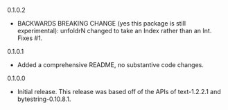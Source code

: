 0.1.0.2
* BACKWARDS BREAKING CHANGE (yes this package is still
  experimental): unfoldrN changed to take an Index rather than
  an Int.  Fixes #1.

0.1.0.1
* Added a comprehensive README, no substantive code changes.

0.1.0.0

* Initial release.  This release was based off of the APIs of
  text-1.2.2.1 and bytestring-0.10.8.1.
